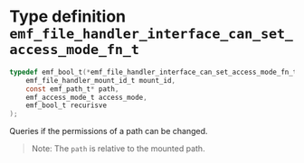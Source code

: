 # Type definition `emf_file_handler_interface_can_set_access_mode_fn_t`

```c
typedef emf_bool_t(*emf_file_handler_interface_can_set_access_mode_fn_t)(
    emf_file_handler_mount_id_t mount_id,
    const emf_path_t* path,
    emf_access_mode_t access_mode,
    emf_bool_t recurisve
);
```

Queries if the permissions of a path can be changed.

> Note: The `path` is relative to the mounted path.
